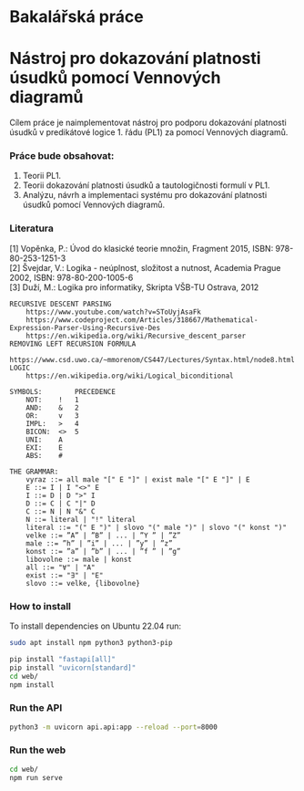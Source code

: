 # Bakalářská práce
# Nástroj pro dokazování platnosti úsudků pomocí Vennových diagramů

Cílem práce je naimplementovat nástroj pro podporu dokazování platnosti úsudků v predikátové logice 1. řádu (PL1) za pomocí Vennových diagramů.

### Práce bude obsahovat:
1. Teorii PL1.
3. Teorii dokazování platnosti úsudků a tautologičnosti formulí v PL1.
4. Analýzu, návrh a implementaci systému pro dokazování platnosti úsudků pomocí Vennových diagramů.

### Literatura
[1] Vopěnka, P.: Úvod do klasické teorie množin, Fragment 2015, ISBN: 978-80-253-1251-3  
[2] Švejdar, V.: Logika - neúplnost, složitost a nutnost, Academia Prague 2002, ISBN: 978-80-200-1005-6  
[3] Duží, M.: Logika pro informatiky, Skripta VŠB-TU Ostrava, 2012


    RECURSIVE DESCENT PARSING
        https://www.youtube.com/watch?v=SToUyjAsaFk
        https://www.codeproject.com/Articles/318667/Mathematical-Expression-Parser-Using-Recursive-Des
        https://en.wikipedia.org/wiki/Recursive_descent_parser
    REMOVING LEFT RECURSION FORMULA
        https://www.csd.uwo.ca/~mmorenom/CS447/Lectures/Syntax.html/node8.html
    LOGIC
        https://en.wikipedia.org/wiki/Logical_biconditional

    SYMBOLS:        PRECEDENCE
        NOT:    !   1
        AND:    &   2  
        OR:     v   3
        IMPL:   >   4
        BICON:  <>  5
        UNI:    A
        EXI:    E
        ABS:    #
    
    THE GRAMMAR:
        vyraz ::= all male "[" E "]" | exist male "[" E "]" | E
        E ::= I | I "<>" E
        I ::= D | D ">" I
        D ::= C | C "|" D
        C ::= N | N "&" C
        N ::= literal | "!" literal
        literal ::= "(" E ")" | slovo "(" male ")" | slovo "(" konst ")"
        velke ::= ”A” | ”B” | ... | ”Y ” | ”Z”
        male ::= ”h” | ”i” | ... | ”y” | ”z”
        konst ::= ”a” | ”b” | ... | ”f ” | ”g”
        libovolne ::= male | konst
        all ::= "∀" | "A"
        exist ::= "∃" | "E"
        slovo ::= velke, {libovolne}

### How to install
To install dependencies on Ubuntu 22.04 run:

```bash
sudo apt install npm python3 python3-pip
```

```bash
pip install "fastapi[all]"
pip install "uvicorn[standard]"
cd web/
npm install
```

### Run the API
```bash
python3 -m uvicorn api.api:app --reload --port=8000
```

### Run the web
```bash
cd web/
npm run serve
```